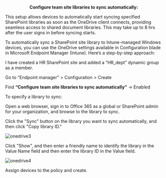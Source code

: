 <p align="center">
<b>Configure team site libraries to sync automatically:</b>
</p>
This setup allows devices to automatically start syncing specified SharePoint libraries as soon as the OneDrive client connects, providing seamless access to shared document libraries. This may take up to 8 hrs after the user signs in before syncing starts.<br />

To automatically sync a SharePoint site library to Intune-managed Windows devices, you can use the OneDrive settings available in Configuration blade in Microsoft Endpoint Manager (Intune).  Here’s a step-by-step approach:

I have created a HR SharePoint site and added a “HR_dept” dynamic group as a member.

Go to “Endpoint manager” > Configuration > Create 

Find <b>“Configure team site libraries to sync automatically”</b>  -> Enabled

To specify a library to sync:

Open a web browser, sign in to Office 365 as a global or SharePoint admin for your organization, and browse to the library to sync.


Click the "Sync" button on the library you want to sync automatically, and then click "Copy library ID."

![onedrive3](https://github.com/stahir131/SharePoint-Sync-in-Intune/assets/64047385/a10e908a-3806-46c2-978e-2451fe8c3186)

Click "Show", and then enter a friendly name to identify the library in the Value Name field and then enter the library ID in the Value field.

![onedrive4](https://github.com/stahir131/SharePoint-Sync-in-Intune/assets/64047385/2ed0d2ba-49ee-4e28-aa56-492694ff5590)

Assign devices to the policy and create.
